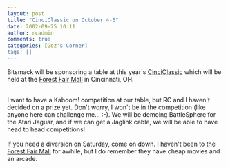 ```yaml
---
layout: post
title: "CinciClassic on October 4-6"
date: 2002-09-25 10:11
author: rcadmin
comments: true
categories: [Goz's Corner]
tags: []
---
```

Bitsmack will be sponsoring a table at this year's <A HREF='http://www.cinciclassic.com/'>CinciClassic</a> which will be held at the <A HREF='http://www.forestfair.net/'>Forest Fair Mall</a> in Cincinnati, OH. 
<br />

<br />
I want to have a Kaboom! competition at our table, but RC and I haven't decided on a prize yet. Don't worry, I won't be in the competition (like anyone here can challenge me... :-). We will be demoing BattleSphere for the Atari Jaguar, and if we can get a Jaglink cable, we will be able to have head to head competitions!
<br />

<br />
If you need a diversion on Saturday, come on down. I haven't been to the <A HREF='http://www.forestfair.net/'>Forest Fair Mall</a> for awhile, but I do remember they have cheap movies and an arcade.
